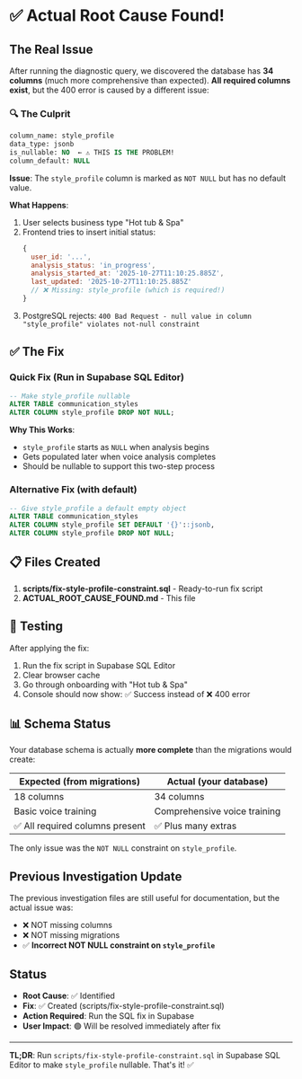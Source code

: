 # ✅ Actual Root Cause Found!

## The Real Issue

After running the diagnostic query, we discovered the database has **34 columns** (much more comprehensive than expected). **All required columns exist**, but the 400 error is caused by a different issue:

### 🔍 The Culprit

```sql
column_name: style_profile
data_type: jsonb
is_nullable: NO  ← ⚠️ THIS IS THE PROBLEM!
column_default: NULL
```

**Issue**: The `style_profile` column is marked as `NOT NULL` but has no default value.

**What Happens**:
1. User selects business type "Hot tub & Spa"
2. Frontend tries to insert initial status:
   ```javascript
   {
     user_id: '...',
     analysis_status: 'in_progress',
     analysis_started_at: '2025-10-27T11:10:25.885Z',
     last_updated: '2025-10-27T11:10:25.885Z'
     // ❌ Missing: style_profile (which is required!)
   }
   ```
3. PostgreSQL rejects: `400 Bad Request - null value in column "style_profile" violates not-null constraint`

## ✅ The Fix

### Quick Fix (Run in Supabase SQL Editor)

```sql
-- Make style_profile nullable
ALTER TABLE communication_styles 
ALTER COLUMN style_profile DROP NOT NULL;
```

**Why This Works**:
- `style_profile` starts as `NULL` when analysis begins
- Gets populated later when voice analysis completes
- Should be nullable to support this two-step process

### Alternative Fix (with default)

```sql
-- Give style_profile a default empty object
ALTER TABLE communication_styles 
ALTER COLUMN style_profile SET DEFAULT '{}'::jsonb,
ALTER COLUMN style_profile DROP NOT NULL;
```

## 📋 Files Created

1. **scripts/fix-style-profile-constraint.sql** - Ready-to-run fix script
2. **ACTUAL_ROOT_CAUSE_FOUND.md** - This file

## 🧪 Testing

After applying the fix:

1. Run the fix script in Supabase SQL Editor
2. Clear browser cache
3. Go through onboarding with "Hot tub & Spa"
4. Console should now show: ✅ Success instead of ❌ 400 error

## 📊 Schema Status

Your database schema is actually **more complete** than the migrations would create:

| Expected (from migrations) | Actual (your database) |
|----------------------------|------------------------|
| 18 columns | 34 columns |
| Basic voice training | Comprehensive voice training |
| ✅ All required columns present | ✅ Plus many extras |

The only issue was the `NOT NULL` constraint on `style_profile`.

## Previous Investigation Update

The previous investigation files are still useful for documentation, but the actual issue was:
- ❌ NOT missing columns
- ❌ NOT missing migrations  
- ✅ **Incorrect NOT NULL constraint on `style_profile`**

## Status

- **Root Cause**: ✅ Identified
- **Fix**: ✅ Created (scripts/fix-style-profile-constraint.sql)
- **Action Required**: Run the SQL fix in Supabase
- **User Impact**: 🟢 Will be resolved immediately after fix

---

**TL;DR**: Run `scripts/fix-style-profile-constraint.sql` in Supabase SQL Editor to make `style_profile` nullable. That's it! ✅

